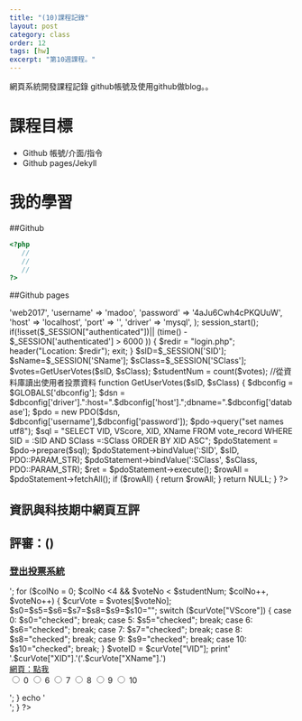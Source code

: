 ```yaml
---
title: "(10)課程記錄"
layout: post
category: class
order: 12
tags: [hw]
excerpt: "第10週課程。"
---
```

網頁系統開發課程記錄
github帳號及使用github做blog。。

# 課程目標
- Github 帳號/介面/指令
- Github pages/Jekyll

# 我的學習

##Github



```php
<?php
   //
   //
   //
?>
```
##Github pages

<?php
//DB
$GLOBALS['dbconfig'] = array (
    'database' => 'web2017',
    'username' => 'madoo',
    'password' => '4aJu6Cwh4cPKQUuW',
    'host' => 'localhost',
    'port' => '',
    'driver' => 'mysql',
    );
session_start(); 
if(!isset($_SESSION["authenticated"])|| (time() - $_SESSION['authenticated'] > 6000 ))
{
    $redir = "login.php";
    header("Location: $redir");
    exit;
}
$sID=$_SESSION['SID'];
$sName=$_SESSION['SName'];
$sClass=$_SESSION['SClass'];
$votes=GetUserVotes($sID, $sClass);
$studentNum = count($votes); 


//從資料庫讀出使用者投票資料
function GetUserVotes($sID, $sClass) {
    $dbconfig = $GLOBALS['dbconfig'];
    $dsn = $dbconfig['driver'].":host=".$dbconfig['host'].";dbname=".$dbconfig['database'];
    $pdo = new PDO($dsn, $dbconfig['username'],$dbconfig['password']);
    $pdo->query("set names utf8");

    $sql = "SELECT VID, VScore, XID, XName FROM vote_record WHERE SID = :SID AND SClass =:SClass ORDER BY XID ASC";
    $pdoStatement = $pdo->prepare($sql);
    $pdoStatement->bindValue(':SID', $sID, PDO::PARAM_STR);
    $pdoStatement->bindValue(':SClass', $sClass, PDO::PARAM_STR);
    $ret = $pdoStatement->execute();
    $rowAll = $pdoStatement->fetchAll();
    if ($rowAll)
    {
        return $rowAll;
    }
    return NULL;
}
?>

<html lang="zh-Hant-TW">
<head>
  <title>資訊與科技期中網頁互評</title>
  <!-- Required meta tags -->
  <meta charset="utf-8">
  <meta name="viewport" content="width=device-width, initial-scale=1, shrink-to-fit=no">

  <!-- Bootstrap CSS -->
  <link rel="stylesheet" href="https://maxcdn.bootstrapcdn.com/bootstrap/4.0.0-beta.2/css/bootstrap.min.css" integrity="sha384-PsH8R72JQ3SOdhVi3uxftmaW6Vc51MKb0q5P2rRUpPvrszuE4W1povHYgTpBfshb" crossorigin="anonymous">
  <!--Font Awesome CSS-->
  <link rel="stylesheet" href="css/font-awesome.min.css">    
  <!-- Custom styles for this template -->
  <link rel="stylesheet" href="css/quiz.css">
  
</head>
<body>
    <nav class="navbar navbar-expand-lg navbar-light bg-light">
        <h2><span class="badge badge-pill badge-primary"><i class="fa fa-graduation-cap" ></i>資訊與科技期中網頁互評</span></h2>
        <h2><span class="badge badge-pill badge-info"><i class="fa fa-users" ></i>評審：<?php echo $sID?>(<?php echo $sName?>)</span></h2>
        <h3><a class="nav-link" href="logout.php"><span class="badge badge-pill badge-danger"><i class="fa fa-sign-out" aria-hidden="true"></i>登出投票系統</span></a></h3>
    </nav>
    <div class="container-fluid"> 
<?php 
$voteNo = 0;
$rowMax = $studentNum/4;
for ($rowNo = 0; $rowNo <$rowMax && $voteNo < $studentNum; $rowNo++) {
    echo '<div class="row">';
    for ($colNo = 0; $colNo <4 && $voteNo < $studentNum; $colNo++, $voteNo++) {
        $curVote = $votes[$voteNo];
        $s0=$s5=$s6=$s7=$s8=$s9=$s10="";
        switch ($curVote["VScore"]) {
            case 0:
                $s0="checked";
                break;
            case 5:
                $s5="checked";
                break;
            case 6:
                $s6="checked";
                break;
            case 7:
                $s7="checked";
                break;
            case 8:
                $s8="checked";
                break;
            case 9:
                $s9="checked";
                break;
            case 10:
                $s10="checked";
                break;
        }
        $voteID = $curVote["VID"];
        print'                   
        <div class="quiz col-sm-12 col-xs-12 col-md-6 col-lg-3">
            <form>
                <div class="alert alert-info compact">'.$curVote["XID"].'('.$curVote["XName"].')
                </div>
                <div class="form-group">
                    <a target="_blank" href="http://210.70.80.111/'.$curVote["XID"].'/" class="alert alert-danger compact">網頁：點我</a>
                </div>
                <div class="form-check form-check-inline">
                    <label class="form-check-label">
                        <input class="form-check-input" type="radio" name="x10500000" id="'.$voteID.'" value="0"'.$s0.'> 0
                    </label>
                    <label class="form-check-label">
                        <input class="form-check-input" type="radio" name="x10500000" id="'.$voteID.'" value="6" '.$s6.'> 6
                    </label>
                    <label class="form-check-label">
                        <input class="form-check-input" type="radio" name="x10500000" id="'.$voteID.'" value="7" '.$s7.'> 7
                    </label>
                    <label class="form-check-label">
                        <input class="form-check-input" type="radio" name="x10500000" id="'.$voteID.'" value="8" '.$s8.'> 8
                    </label>
                    <label class="form-check-label">
                        <input class="form-check-input" type="radio" name="x10500000" id="'.$voteID.'" value="9" '.$s9.'> 9
                    </label>
                    <label class="form-check-label">
                        <input class="form-check-input" type="radio" name="x10500000" id="'.$voteID.'" value="10"'.$s10.'> 10
                    </label>
                </div>
            </form>
        </div>';
    }
    echo '</div>';
}
?>
</div><!--class="container-fluid" -->

<script type="text/javascript">
var rr =  document.querySelectorAll('input[type="radio"]');
for (var i = 0; i < rr.length; i++)
{
    rr[i].addEventListener("change", handler, false);
}
function handler(event) {
    //alert('update_vote.php?VID='+this.id+'&VScore='+this.value);

    var oReq = new XMLHttpRequest();
    
    oReq.open('GET', 'update_vote.php?VID='+this.id+'&VScore='+this.value);
    /*oReq.onreadystatechange = function (aEvt) {
        if (oReq.readyState == 4) {
            if(oReq.status == 200)
                alert(oReq.responseText);
            else
                alert("Error loading page\n");
        }
    };*/
    //oReq.addEventListener("load", reqListener);
    oReq.send();
    /*xhr = new XMLHttpRequest();
    xhr.open('POST', 'update_test.php');
    xhr.setRequestHeader('Content-Type', 'application/x-www-form-urlencoded');
    xhr.onload = function() {
        if (xhr.status === 200 ) {
            alert( xhr.readyState+'='+ xhr.responseText);
        }
        else if (xhr.status !== 200) {
            alert('Request failed.  Returned status of ' + xhr.status);
        }
    };
    xhr.send(encodeURI('SData=' + this.id));*/


}
function reqListener () {
  console.log(this.readyState);
  alert(this.readyState);
}


</script>
  <!-- Optional JavaScript -->
  <!-- jQuery first, then Popper.js, then Bootstrap JS -->
  <script src="https://code.jquery.com/jquery-3.2.1.slim.min.js" integrity="sha384-KJ3o2DKtIkvYIK3UENzmM7KCkRr/rE9/Qpg6aAZGJwFDMVNA/GpGFF93hXpG5KkN" crossorigin="anonymous"></script>
  <script src="https://cdnjs.cloudflare.com/ajax/libs/popper.js/1.12.3/umd/popper.min.js" integrity="sha384-vFJXuSJphROIrBnz7yo7oB41mKfc8JzQZiCq4NCceLEaO4IHwicKwpJf9c9IpFgh" crossorigin="anonymous"></script>
  <script src="https://maxcdn.bootstrapcdn.com/bootstrap/4.0.0-beta.2/js/bootstrap.min.js" integrity="sha384-alpBpkh1PFOepccYVYDB4do5UnbKysX5WZXm3XxPqe5iKTfUKjNkCk9SaVuEZflJ" crossorigin="anonymous"></script>
</body>
</html>








